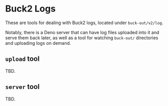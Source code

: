 # Buck2 Logs

These are tools for dealing with Buck2 logs, located under `buck-out/v2/log`.

Notably, there is a Deno server that can have log files uploaded into it and
serve them back later, as well as a tool for watching `buck-out/` directories
and uploading logs on demand.

## `upload` tool

TBD.

## `server` tool

TBD.
